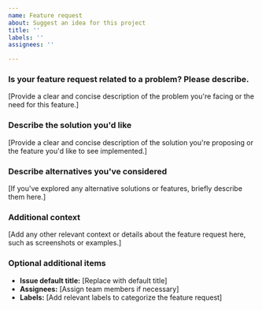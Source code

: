```yaml
---
name: Feature request
about: Suggest an idea for this project
title: ''
labels: ''
assignees: ''

---
```


### Is your feature request related to a problem? Please describe.
[Provide a clear and concise description of the problem you're facing or the need for this feature.]

### Describe the solution you'd like
[Provide a clear and concise description of the solution you're proposing or the feature you'd like to see implemented.]

### Describe alternatives you've considered
[If you've explored any alternative solutions or features, briefly describe them here.]

### Additional context
[Add any other relevant context or details about the feature request here, such as screenshots or examples.]

### Optional additional items
- **Issue default title:** [Replace with default title]
- **Assignees:** [Assign team members if necessary]
- **Labels:** [Add relevant labels to categorize the feature request]
